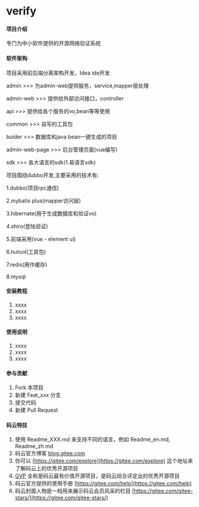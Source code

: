 # verify

#### 项目介绍
专门为中小软件提供的开源网络验证系统

#### 软件架构
项目采用前后端分离架构开发，Idea ide开发

admin >>> 为admin-web提供服务，service,mapper层处理

admin-web >>> 提供给外部访问接口，controller

api >>> 提供给各个服务的vo,bean等等使用

common >>> 自写的工具包

buider >>> 数据库和java bean一键生成的项目

admin-web-page >>> 后台管理页面(vue编写)

sdk >>> 各大语言的sdk(1.易语言sdk)

项目围绕dubbo开发,主要采用的技术有:

1.dubbo(项目rpc通信)

2.mybatis plus(mapper访问层)

3.hibernate(用于生成数据库和验证vo)

4.shiro(登陆验证)

5.前端采用(vue - element ui)

6.hutool(工具包)

7.redis(用作缓存)

8.mysql

#### 安装教程

1. xxxx
2. xxxx
3. xxxx

#### 使用说明

1. xxxx
2. xxxx
3. xxxx

#### 参与贡献

1. Fork 本项目
2. 新建 Feat_xxx 分支
3. 提交代码
4. 新建 Pull Request


#### 码云特技

1. 使用 Readme\_XXX.md 来支持不同的语言，例如 Readme\_en.md, Readme\_zh.md
2. 码云官方博客 [blog.gitee.com](https://blog.gitee.com)
3. 你可以 [https://gitee.com/explore](https://gitee.com/explore) 这个地址来了解码云上的优秀开源项目
4. [GVP](https://gitee.com/gvp) 全称是码云最有价值开源项目，是码云综合评定出的优秀开源项目
5. 码云官方提供的使用手册 [https://gitee.com/help](https://gitee.com/help)
6. 码云封面人物是一档用来展示码云会员风采的栏目 [https://gitee.com/gitee-stars/](https://gitee.com/gitee-stars/)